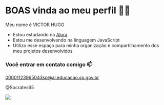 # BOAS vinda ao meu perfil 💙💙

Meu nome é VICTOR HUGO

- Estou estudando na [Alura](https://www.alura.com.br)
- Estou me desenvolvendo na linguagem JavaScript
- Utilizo esse espaço para minha organização e compartilhamento dos meu projetos desenvolvidos

### Você entrar em contato comigo 📫

00001123965043sp@al.educacao.sp.gov.br

@Socrates65

![](https://tenor.com/pt-BR/view/welcome-gif-21819409)
